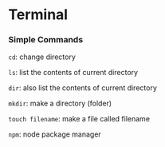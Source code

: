 # Terminal
### Simple Commands

`cd`: change directory

`ls`: list the contents of current directory

`dir`: also list the contents of current directory

`mkdir`: make a directory (folder)

`touch filename`: make a file called filename

`npm`: node package manager